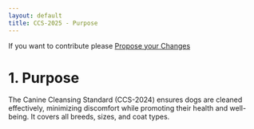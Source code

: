 ```yaml
---
layout: default
title: CCS-2025 - Purpose
---
```

If you want to contribute please <a href="{{ site.github.repository_url }}/edit/main/{{ page.path'}}/">Propose your Changes</a>
# 1. Purpose

The Canine Cleansing Standard (CCS-2024) ensures dogs are cleaned effectively, minimizing discomfort while promoting their health and well-being. It covers all breeds, sizes, and coat types.